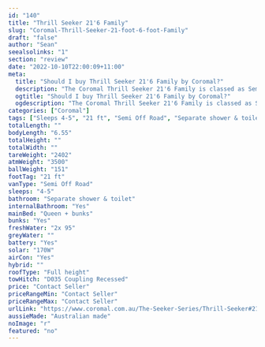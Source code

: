 ```yaml
---
id: "140"
title: "Thrill Seeker 21'6 Family"
slug: "Coromal-Thrill-Seeker-21-foot-6-foot-Family"
draft: "false"
author: "Sean"
seealsolinks: "1"
section: "review"
date: "2022-10-10T22:00:09+11:00"
meta:
  title: "Should I buy Thrill Seeker 21'6 Family by Coromal?"
  description: "The Coromal Thrill Seeker 21'6 Family is classed as Semi Off Road, and sleeps 4-5 people. It is Australian made and comes in at 21 ft. It generally has Separate shower & toilet."
  ogtitle: "Should I buy Thrill Seeker 21'6 Family by Coromal?"
  ogdescription: "The Coromal Thrill Seeker 21'6 Family is classed as Semi Off Road, and sleeps 4-5 people. It is Australian made and comes in at 21 ft. It generally has Separate shower & toilet."
categories: ["Coromal"]
tags: ["Sleeps 4-5", "21 ft", "Semi Off Road", "Separate shower & toilet", "Full height", "Price Unknown", "Australian made"]
totalLength: ""
bodyLength: "6.55"
totalHeight: ""
totalWidth: ""
tareWeight: "2402"
atmWeight: "3500"
ballWeight: "151"
footTag: "21 ft"
vanType: "Semi Off Road"
sleeps: "4-5"
bathroom: "Separate shower & toilet"
internalBathroom: "Yes"
mainBed: "Queen + bunks"
bunks: "Yes"
freshWater: "2x 95"
greyWater: ""
battery: "Yes"
solar: "170W"
airCon: "Yes"
hybrid: ""
roofType: "Full height"
towHitch: "D035 Coupling Recessed"
price: "Contact Seller"
priceRangeMin: "Contact Seller"
priceRangeMax: "Contact Seller"
urlLink: "https://www.coromal.com.au/The-Seeker-Series/Thrill-Seeker#21-6-family-172"
aussieMade: "Australian made"
noImage: "r"
featured: "no"
---
```

